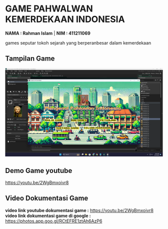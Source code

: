 # GAME PAHWALWAN KEMERDEKAAN INDONESIA

**NAMA : Rahman Islam** | **NIM : 411211069**

games seputar tokoh sejarah yang berperanbesar dalam kemerdekaan

## Tampilan Game

<img src="tampilan_game.png"/>

## Demo Game youtube

<a href="https://youtu.be/2WgBmxoivr8">https://youtu.be/2WgBmxoivr8</a>

## Video Dokumentasi Game
<b>video link youtube dokumentasi game :</b>
<a href="https://youtu.be/vgCgScEfnpg">https://youtu.be/2WgBmxoivr8</a>
<br>
<b>video link dokumentasi game di google :</b>
<a href="https://photos.app.goo.gl/RCtEFRE1ztAh6AzP6">https://photos.app.goo.gl/RCtEFRE1ztAh6AzP6</a>
